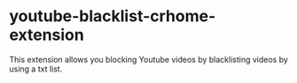# youtube-blacklist-crhome-extension
This extension allows you blocking Youtube videos by blacklisting videos by using a txt list.
